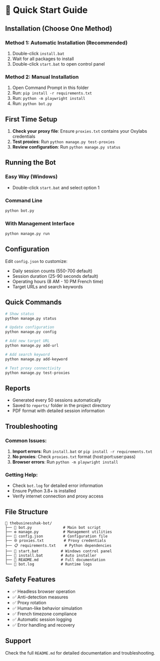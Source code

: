 # 🚀 Quick Start Guide

## Installation (Choose One Method)

### Method 1: Automatic Installation (Recommended)
1. Double-click `install.bat`
2. Wait for all packages to install
3. Double-click `start.bat` to open control panel

### Method 2: Manual Installation
1. Open Command Prompt in this folder
2. Run: `pip install -r requirements.txt`
3. Run: `python -m playwright install`
4. Run: `python bot.py`

## First Time Setup

1. **Check your proxy file**: Ensure `proxies.txt` contains your Oxylabs credentials
2. **Test proxies**: Run `python manage.py test-proxies`
3. **Review configuration**: Run `python manage.py status`

## Running the Bot

### Easy Way (Windows)
- Double-click `start.bat` and select option 1

### Command Line
```bash
python bot.py
```

### With Management Interface
```bash
python manage.py run
```

## Configuration

Edit `config.json` to customize:
- Daily session counts (550-700 default)
- Session duration (25-90 seconds default)
- Operating hours (8 AM - 10 PM French time)
- Target URLs and search keywords

## Quick Commands

```bash
# Show status
python manage.py status

# Update configuration
python manage.py config

# Add new target URL
python manage.py add-url

# Add search keyword
python manage.py add-keyword

# Test proxy connectivity
python manage.py test-proxies
```

## Reports

- Generated every 50 sessions automatically
- Saved to `reports/` folder in the project directory
- PDF format with detailed session information

## Troubleshooting

### Common Issues:
1. **Import errors**: Run `install.bat` or `pip install -r requirements.txt`
2. **No proxies**: Check `proxies.txt` format (host:port:user:pass)
3. **Browser errors**: Run `python -m playwright install`

### Getting Help:
- Check `bot.log` for detailed error information
- Ensure Python 3.8+ is installed
- Verify internet connection and proxy access

## File Structure

```
📁 thebusinesshak-bot/
├── 🤖 bot.py              # Main bot script
├── ⚙️ manage.py           # Management utilities
├── 📄 config.json         # Configuration file
├── 🌐 proxies.txt         # Proxy credentials
├── 📋 requirements.txt    # Python dependencies
├── 🚀 start.bat          # Windows control panel
├── 💾 install.bat        # Auto installer
├── 📖 README.md          # Full documentation
└── 📝 bot.log            # Runtime logs
```

## Safety Features

- ✅ Headless browser operation
- ✅ Anti-detection measures
- ✅ Proxy rotation
- ✅ Human-like behavior simulation
- ✅ French timezone compliance
- ✅ Automatic session logging
- ✅ Error handling and recovery

## Support

Check the full `README.md` for detailed documentation and troubleshooting.

